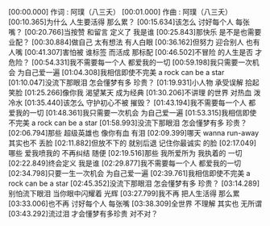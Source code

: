 [00:00.000] 作词 : 阿璞（八三夭）
[00:01.000] 作曲 : 阿璞（八三夭）
[00:10.365]为什么 人生要活得 那么累？
[00:15.634]该怎么 讨好每个人 每张嘴？
[00:20.766]当按赞 和留言 定义了 我是谁
[00:25.843]那快乐 是不是也需要 业配？
[00:30.884]做自己 太有想法 有人白眼
[00:36.162]但努力 迎合别人 也有人嘴
[00:41.307]害怕被 谁标签 而活成 那标配
[00:46.502]不冒险 的人生是否 才危险？
[00:54.331]我不需要每一个人 都爱我的一切
[00:59.198]我只需要一次机会 为自己爱一遍
[01:04.308]我相信即使不完美 a rock can be a star
[01:10.047]没流下那眼泪 怎会懂梦有多 珍贵？
[01:19.931]小人物 承受误解 拾起笑脸
[01:25.266]像你我 渴望某天 成为经典
[01:30.206]不讲理 的世界 对热血 泼冷水
[01:35.440]该怎么 守护初心不被 摧毁？
[01:43.194]我不需要每一个人 都爱我的一切
[01:48.361]我只需要一次机会 为自己爱一遍
[01:53.315]我相信即使不完美 a rock can be a star
[01:58.993]没流下那眼泪 怎会懂梦有多 珍贵？
[02:06.794]那些 超级英雄也 像你有血 有泪
[02:09.399]哪天 wanna run-away 其实也不 丢脸
[02:11.882]但放不下的 就别后退 记住你最诚实 的脸
[02:17.049]哪些 爱我喷我的 不再纠结 随便
[02:19.516]那些 我所爱所为 我执着的 一切
[02:22.849]终会定义 我是谁
[02:29.877]我不需要每一个人 都爱我的一切
[02:34.798]只要一生一次机会 为自己爱一遍
[02:39.761]我相信即使不完美 a rock can be a star
[02:45.352]没流下那眼泪 怎会懂梦有多 珍贵？
[03:14.289]别怕流下眼泪 当你眼中闪耀着 光辉
[03:27.799]我不再 把人生活得 那么累
[03:33.006]也不再 讨好每个人 每张嘴
[03:38.309]全世界 不理解 其实也 无所谓
[03:43.292]流过泪 才会懂梦有多珍贵 对不对？
